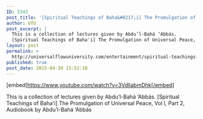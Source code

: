 ```yaml
---
ID: 5343
post_title: '[Spiritual Teachings of Baha&#8217;i] The Promulgation of Universal Peace, Vol  I, Part 2 (Audiobook)'
author: UfU
post_excerpt: |
  This is a collection of lectures given by Abdu’l-Bahá ‘Abbás.
  [Spiritual Teachings of Baha'i] The Promulgation of Universal Peace, Vol  I, Part 2, Audiobook by Abdu’l-Bahá ‘Abbás
layout: post
permalink: >
  http://universalflowuniversity.com/entertainment/spiritual-teachings-of-bahai-the-promulgation-of-universal-peace-vol-i-part-2-audiobook/
published: true
post_date: 2015-04-30 15:52:18
---
```

[embed]https://www.youtube.com/watch?v=3VdliabmDhk[/embed]<br>
<p>This is a collection of lectures given by Abdu’l-Bahá ‘Abbás.
[Spiritual Teachings of Baha'i] The Promulgation of Universal Peace, Vol  I, Part 2, Audiobook by Abdu’l-Bahá ‘Abbás</p>